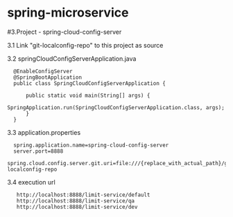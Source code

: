 # spring-microservice
  #3.Project - spring-cloud-config-server
  
  3.1 Link "git-localconfig-repo" to this project as source
  
  3.2 springCloudConfigServerApplication.java
  
      @EnableConfigServer
      @SpringBootApplication
      public class SpringCloudConfigServerApplication {
      
	      public static void main(String[] args) {
		      SpringApplication.run(SpringCloudConfigServerApplication.class, args);
	      } 
      }
      
   3.3 application.properties
      
      spring.application.name=spring-cloud-config-server
      server.port=8888
      spring.cloud.config.server.git.uri=file:///{replace_with_actual_path}/git-localconfig-repo

   3.4 execution url
   
       http://localhost:8888/limit-service/default
       http://localhost:8888/limit-service/qa
       http://localhost:8888/limit-service/dev  
  
  
  
  
  
  
  
  
  
  
  
  
  
  
  
  
  
  
  
